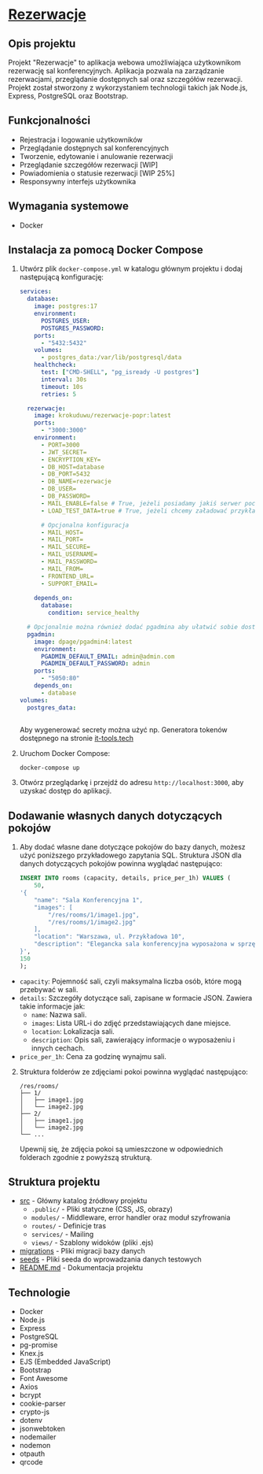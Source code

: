 # [Rezerwacje](https://github.com/TheR0ck3t/Rezerwacje/tree/poprawa) 

## Opis projektu
Projekt "Rezerwacje" to aplikacja webowa umożliwiająca użytkownikom rezerwację sal konferencyjnych. Aplikacja pozwala na zarządzanie rezerwacjami, przeglądanie dostępnych sal oraz szczegółów rezerwacji. Projekt został stworzony z wykorzystaniem technologii takich jak Node.js, Express, PostgreSQL oraz Bootstrap.

## Funkcjonalności
- Rejestracja i logowanie użytkowników
- Przeglądanie dostępnych sal konferencyjnych
- Tworzenie, edytowanie i anulowanie rezerwacji
- Przeglądanie szczegółów rezerwacji [WIP]
- Powiadomienia o statusie rezerwacji [WIP 25%]
- Responsywny interfejs użytkownika

## Wymagania systemowe
- Docker
  
## Instalacja za pomocą Docker Compose
1. Utwórz plik `docker-compose.yml` w katalogu głównym projektu i dodaj następującą konfigurację:
    ```yaml
    services:
      database:
        image: postgres:17
        environment:
          POSTGRES_USER: 
          POSTGRES_PASSWORD: 
        ports:
          - "5432:5432"
        volumes:
          - postgres_data:/var/lib/postgresql/data
        healthcheck:
          test: ["CMD-SHELL", "pg_isready -U postgres"]
          interval: 30s
          timeout: 10s
          retries: 5

      rezerwacje:
        image: krokuduwu/rezerwacje-popr:latest
        ports:
          - "3000:3000"
        environment:
          - PORT=3000
          - JWT_SECRET=
          - ENCRYPTION_KEY=
          - DB_HOST=database
          - DB_PORT=5432
          - DB_NAME=rezerwacje
          - DB_USER=
          - DB_PASSWORD=
          - MAIL_ENABLE=false # True, jeżeli posiadamy jakiś serwer pocztowy
          - LOAD_TEST_DATA=true # True, jeżeli chcemy załadować przykładowe dane (2 dostepne sale)
    
          # Opcjonalna konfiguracja
          - MAIL_HOST=
          - MAIL_PORT=
          - MAIL_SECURE=
          - MAIL_USERNAME=
          - MAIL_PASSWORD=
          - MAIL_FROM=
          - FRONTEND_URL=
          - SUPPORT_EMAIL=
          
        depends_on:
          database:
            condition: service_healthy

      # Opcjonalnie można również dodać pgadmina aby ułatwić sobie dostęp do bazy danych poprzez webowe GUI
      pgadmin:
        image: dpage/pgadmin4:latest
        environment:
          PGADMIN_DEFAULT_EMAIL: admin@admin.com
          PGADMIN_DEFAULT_PASSWORD: admin
        ports:
          - "5050:80"
        depends_on:
          - database
    volumes:
      postgres_data:



    ```
    Aby wygenerować secrety można użyć np. Generatora tokenów dostępnego na stronie [it-tools.tech](https://it-tools.tech/token-generator)
   
3. Uruchom Docker Compose:
    ```sh
    docker-compose up
    ```
4. Otwórz przeglądarkę i przejdź do adresu `http://localhost:3000`, aby uzyskać dostęp do aplikacji.

## Dodawanie własnych danych dotyczących pokojów
1. Aby dodać własne dane dotyczące pokojów do bazy danych, możesz użyć poniższego przykładowego zapytania SQL. Struktura JSON dla danych dotyczących pokojów powinna wyglądać następująco:
    ```sql
    INSERT INTO rooms (capacity, details, price_per_1h) VALUES (
        50,
    '{
        "name": "Sala Konferencyjna 1",
        "images": [
            "/res/rooms/1/image1.jpg", 
            "/res/rooms/1/image2.jpg"
        ],
        "location": "Warszawa, ul. Przykładowa 10",
        "description": "Elegancka sala konferencyjna wyposażona w sprzęt multimedialny." 
    }',
    150
    );
    ```
       
- `capacity`: Pojemność sali, czyli maksymalna liczba osób, które mogą przebywać w sali.
- `details`: Szczegóły dotyczące sali, zapisane w formacie JSON. Zawiera takie informacje jak:
  - `name`: Nazwa sali.
  - `images`: Lista URL-i do zdjęć przedstawiających dane miejsce.
  - `location`: Lokalizacja sali.
  - `description`: Opis sali, zawierający informacje o wyposażeniu i innych cechach.
- `price_per_1h`: Cena za godzinę wynajmu sali.

2. Struktura folderów ze zdjęciami pokoi powinna wyglądać następująco:
    ```
    /res/rooms/
    ├── 1/
    │   ├── image1.jpg
    │   └── image2.jpg
    ├── 2/
    │   ├── image1.jpg
    │   └── image2.jpg
    └── ...
    ```
    Upewnij się, że zdjęcia pokoi są umieszczone w odpowiednich folderach zgodnie z powyższą strukturą.


   

## Struktura projektu
- [src](https://github.com/TheR0ck3t/Rezerwacje/tree/poprawa/src) - Główny katalog źródłowy projektu
  - `.public/` - Pliki statyczne (CSS, JS, obrazy)
  - `modules/` - Middleware, error handler oraz moduł szyfrowania
  - `routes/` - Definicje tras
  - `services/` - Mailing
  - `views/` - Szablony widoków (pliki .ejs)
- [migrations](https://github.com/TheR0ck3t/Rezerwacje/tree/poprawa/migrations) - Pliki migracji bazy danych
- [seeds](https://github.com/TheR0ck3t/Rezerwacje/tree/poprawa/seeds) - Pliki seeda do wprowadzania danych testowych
- [README.md](https://github.com/TheR0ck3t/Rezerwacje/blob/poprawa/README.md) - Dokumentacja projektu

## Technologie
- Docker
- Node.js
- Express
- PostgreSQL
- pg-promise
- Knex.js
- EJS (Embedded JavaScript)
- Bootstrap
- Font Awesome
- Axios
- bcrypt
- cookie-parser
- crypto-js
- dotenv
- jsonwebtoken
- nodemailer
- nodemon
- otpauth
- qrcode
